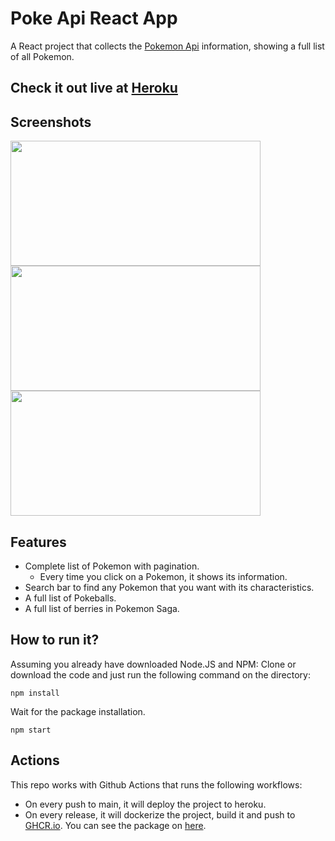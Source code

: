 # Poke Api React App

A React project that collects the [Pokemon Api](https://pokeapi.co/docs/v2) information, showing a full list of all Pokemon. 

## Check it out live at [Heroku](https://pokeapi-periodic.herokuapp.com)

## Screenshots

<img src="https://user-images.githubusercontent.com/62059138/178122013-321c2b83-e37a-4674-b7c9-67440ee2371c.png" width="400" height="200">
<img src="https://user-images.githubusercontent.com/62059138/178122047-aacc731e-3242-4f82-8ec2-87c56fe187f9.png" width="400" height="200">
<img src="https://user-images.githubusercontent.com/62059138/178122062-0dd04191-34d6-49f8-9693-64851074f203.png" width="400" height="200">

## Features

- Complete list of Pokemon with pagination.
  - Every time you click on a Pokemon, it shows its information.
- Search bar to find any Pokemon that you want with its characteristics.
- A full list of Pokeballs.
- A full list of berries in Pokemon Saga.

## How to run it?

Assuming you already have downloaded Node.JS and NPM: Clone or download the code and just run the following command on the directory:

`npm install`

Wait for the package installation.

`npm start`

## Actions

This repo works with Github Actions that runs the following workflows:

- On every push to main, it will deploy the project to heroku.
- On every release, it will dockerize the project, build it and push to [GHCR.io](https://github.com/features/packages). You can see the package on [here](https://github.com/DanielEspinoza13a/Poke-Api-React-App/pkgs/container/poke-api-react-app).
